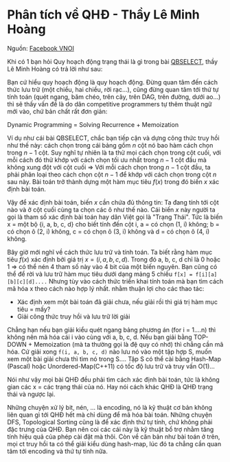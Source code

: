 # Phân tích về QHĐ - Thầy Lê Minh Hoàng

Nguồn: [Facebook VNOI](https://www.facebook.com/groups/163215593699283/permalink/1324060410948123/)

Khi có 1 bạn hỏi Quy hoạch động trạng thái là gì trong bài [QBSELECT](http://vnoi.info/problems/show/QBSELECT), thầy Lê Minh Hoàng có trả lời như sau:

Bạn cứ hiểu quy hoạch động là quy hoạch động. Đừng quan tâm đến cách thức lưu trữ (một chiều, hai chiều, rời rạc...), cũng đừng quan tâm tới thứ tự tính toán (quét ngang, băm chéo, trên cây, trên DAG, trên đường, dưới ao...) thì sẽ thấy vấn đề là do dân competitive programmers tự thêm thuật ngữ mới vào, chứ bản chất rất đơn giản:

Dynamic Programming = Solving Recurrence + Memoization

Ví dụ như cái bài QBSELECT, chắc bạn tiếp cận và dựng công thức truy hồi như thế này: cách chọn trong cái bảng gồm $n$ cột nó bao hàm cách chọn trong $n - 1$ cột. Suy nghĩ tự nhiên là ta thử mọi cách chọn trong cột cuối, với mỗi cách đó thử khớp với cách chọn tối ưu nhất trong $n - 1$ cột đầu mà không xung đột với cột cuối => Với mỗi cách chọn trong $n - 1$ cột đầu, ta phải phân loại theo cách chọn cột $n - 1$ để khớp với cách chọn trong cột $n$ sau này. Bài toán trở thành dựng một hàm mục tiêu $f(x)$ trong đó biến $x$ xác định bài toán.

Vậy để xác định bài toán, biến $x$ cần chứa đủ thông tin: Ta đang tính tới cột nào và ở cột cuối cùng ta chọn các ô như thế nào. Cái biến $x$ này người ta gọi là tham số xác định bài toán hay dân Việt gọi là "Trạng Thái". Tức là biến x = một bộ {i, a, b, c, d} cho biết tính đến cột i, a = có chọn (1, i) không; b = có chọn ô (2, i) không, c = có chọn ô (3, i) không và d = có chọn ô (4, i) không.

Bây giờ mới nghĩ về cách thức lưu trữ và tính toán. Ta biết rằng hàm mục tiêu $f(x)$ xác định bởi giá trị $x = (i, a, b, c, d)$. Trong đó a, b, c, d chỉ là 0 hoặc 1 => có thể nén 4 tham số này vào 4 bit của một biến nguyên. Bạn cũng có thể để rời và lưu trữ hàm mục tiêu dưới dạng mảng 5 chiều `f[x] = f[i][a][b][c][d]....` Nhưng tùy vào cách thức triển khai tính toán mà bạn tìm cách mã hóa x theo cách nào hợp lý nhất. nhằm thuận lợi cho các thao tác:

- Xác định xem một bài toán đã giải chưa, nếu giải rồi thì giá trị hàm mục tiêu = mấy?
- Giải công thức truy hồi và lưu trữ lời giải

Chẳng hạn nếu bạn giải kiểu quét ngang bảng phương án (for i = 1....n) thì không nên mã hóa cái i vào cùng với a, b, c, d. Nếu bạn giải bằng TOP-DOWN + Memoization (mà ta thường gọi là đệ quy có nhớ) thì chẳng cần mã hóa. Cứ giải xong `f(i, a, b, c, d)` nào lưu nó vào một tập hợp S, muốn xem một bài giải chưa thì tìm nó trong S....
Tập S có thể cài bằng Hash-Map (Pascal) hoặc Unordered-Map(C++11) có tốc độ lưu trữ và truy vấn O(1)...

Nói như vậy mọi bài QHĐ đều phải tìm cách xác định bài toán, tức là không gian các x = các trạng thái của nó. Hay nói cách khác QHĐ là QHĐ trạng thái và ngược lại.

Những chuyện xử lý bit, nén, ... là encoding, nó là kỹ thuật cơ bản không liên quan gì tới QHĐ hết mà chỉ dùng để mã hóa bài toán. Những chuyện DFS, Topological Sorting cũng là để xác định thứ tự tính, chứ không phải đặc trưng của QHĐ. Bạn nên coi các cái này là kỹ thuật bổ trợ nhằm tăng tính hiệu quả của phép cài đặt mà thôi.
Còn về căn bản như bài toán ở trên, mọi ct truy hồi ta có thể giải kiểu dùng hash-map, lúc đó ta chẳng cần quan tâm tới encoding và thứ tự tính nữa.